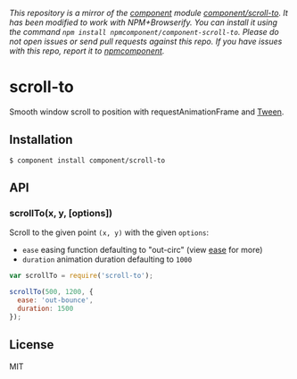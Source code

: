 *This repository is a mirror of the [component](http://component.io) module [component/scroll-to](http://github.com/component/scroll-to). It has been modified to work with NPM+Browserify. You can install it using the command `npm install npmcomponent/component-scroll-to`. Please do not open issues or send pull requests against this repo. If you have issues with this repo, report it to [npmcomponent](https://github.com/airportyh/npmcomponent).*

# scroll-to

  Smooth window scroll to position with requestAnimationFrame and [Tween](https://github.com/component/tween).

## Installation

    $ component install component/scroll-to

## API

### scrollTo(x, y, [options])

  Scroll to the given point `(x, y)` with the given `options`:

  - `ease` easing function defaulting to "out-circ" (view [ease](https://github.com/component/ease) for more)
  - `duration` animation duration defaulting to `1000`

```js
var scrollTo = require('scroll-to');

scrollTo(500, 1200, {
  ease: 'out-bounce',
  duration: 1500
});
```

## License

  MIT
